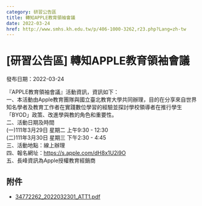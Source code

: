 ```yaml
---
category: 研習公告區
title: 轉知APPLE教育領袖會議
date: 2022-03-24
href: http://www.smhs.kh.edu.tw/p/406-1000-3262,r23.php?Lang=zh-tw
---
```


# [研習公告區] 轉知APPLE教育領袖會議

發布日期：2022-03-24

『APPLE教育領袖會議』活動資訊，資訊如下：  
一、本活動由Apple教育團隊與國立臺北教育大學共同辦理，目的在分享來自世界知名學者及教育工作者在實踐數位學習的經驗並探討學校領導者在推行學生「BYOD」政策、改進學與教的角色和重要性。  
二、活動日期及時間  
(一)111年3月29日 星期二 上午9:30 - 12:30  
(二)111年3月30日 星期三 下午2:30 - 4:45  
三、活動地點：線上辦理  
四、報名網址：https://s.apple.com/dH8x1U2i9O  
五、長峰資訊為Apple授權教育經銷商

## 附件

- [34772262_2022032301_ATT1.pdf](https://www.smhs.kh.edu.tw/var/file/0/1000/attach/61/pta_3023_7005866_84771.pdf)

